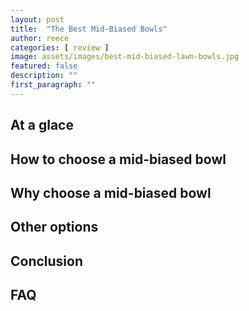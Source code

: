 ```yaml
---
layout: post
title:  "The Best Mid-Biased Bowls"
author: reece
categories: [ review ]
image: assets/images/best-mid-biased-lawn-bowls.jpg
featured: false
description: ""
first_paragraph: ""
---
```



## At a glace

## How to choose a mid-biased bowl

## Why choose a mid-biased bowl

## Other options

## Conclusion

## FAQ
